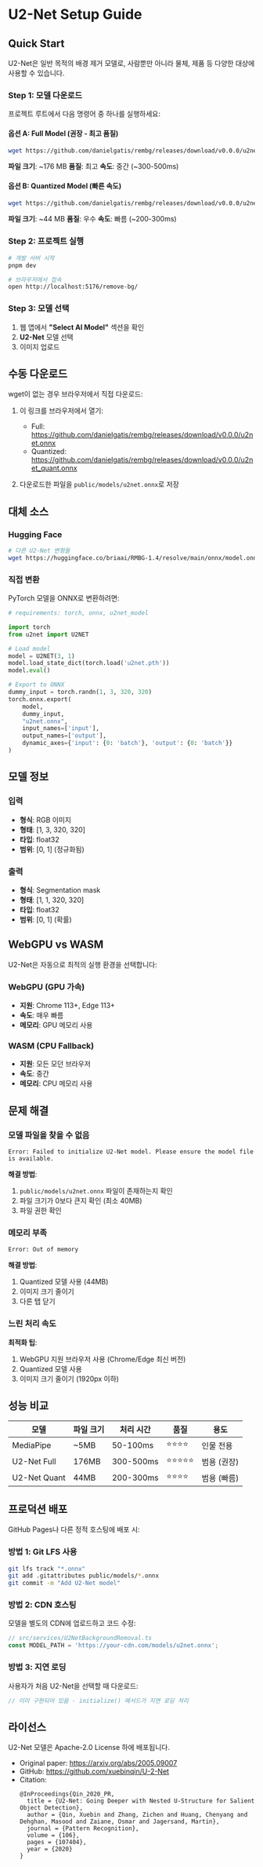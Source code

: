# U2-Net Setup Guide

## Quick Start

U2-Net은 일반 목적의 배경 제거 모델로, 사람뿐만 아니라 물체, 제품 등 다양한 대상에 사용할 수 있습니다.

### Step 1: 모델 다운로드

프로젝트 루트에서 다음 명령어 중 하나를 실행하세요:

#### 옵션 A: Full Model (권장 - 최고 품질)
```bash
wget https://github.com/danielgatis/rembg/releases/download/v0.0.0/u2net.onnx -P public/models/
```

**파일 크기**: ~176 MB
**품질**: 최고
**속도**: 중간 (~300-500ms)

#### 옵션 B: Quantized Model (빠른 속도)
```bash
wget https://github.com/danielgatis/rembg/releases/download/v0.0.0/u2net_quant.onnx -O public/models/u2net.onnx
```

**파일 크기**: ~44 MB
**품질**: 우수
**속도**: 빠름 (~200-300ms)

### Step 2: 프로젝트 실행

```bash
# 개발 서버 시작
pnpm dev

# 브라우저에서 접속
open http://localhost:5176/remove-bg/
```

### Step 3: 모델 선택

1. 웹 앱에서 **"Select AI Model"** 섹션을 확인
2. **U2-Net** 모델 선택
3. 이미지 업로드

## 수동 다운로드

wget이 없는 경우 브라우저에서 직접 다운로드:

1. 이 링크를 브라우저에서 열기:
   - Full: https://github.com/danielgatis/rembg/releases/download/v0.0.0/u2net.onnx
   - Quantized: https://github.com/danielgatis/rembg/releases/download/v0.0.0/u2net_quant.onnx

2. 다운로드한 파일을 `public/models/u2net.onnx`로 저장

## 대체 소스

### Hugging Face
```bash
# 다른 U2-Net 변형들
wget https://huggingface.co/briaai/RMBG-1.4/resolve/main/onnx/model.onnx -O public/models/u2net.onnx
```

### 직접 변환
PyTorch 모델을 ONNX로 변환하려면:

```python
# requirements: torch, onnx, u2net_model

import torch
from u2net import U2NET

# Load model
model = U2NET(3, 1)
model.load_state_dict(torch.load('u2net.pth'))
model.eval()

# Export to ONNX
dummy_input = torch.randn(1, 3, 320, 320)
torch.onnx.export(
    model,
    dummy_input,
    "u2net.onnx",
    input_names=['input'],
    output_names=['output'],
    dynamic_axes={'input': {0: 'batch'}, 'output': {0: 'batch'}}
)
```

## 모델 정보

### 입력
- **형식**: RGB 이미지
- **형태**: [1, 3, 320, 320]
- **타입**: float32
- **범위**: [0, 1] (정규화됨)

### 출력
- **형식**: Segmentation mask
- **형태**: [1, 1, 320, 320]
- **타입**: float32
- **범위**: [0, 1] (확률)

## WebGPU vs WASM

U2-Net은 자동으로 최적의 실행 환경을 선택합니다:

### WebGPU (GPU 가속)
- **지원**: Chrome 113+, Edge 113+
- **속도**: 매우 빠름
- **메모리**: GPU 메모리 사용

### WASM (CPU Fallback)
- **지원**: 모든 모던 브라우저
- **속도**: 중간
- **메모리**: CPU 메모리 사용

## 문제 해결

### 모델 파일을 찾을 수 없음
```
Error: Failed to initialize U2-Net model. Please ensure the model file is available.
```

**해결 방법**:
1. `public/models/u2net.onnx` 파일이 존재하는지 확인
2. 파일 크기가 0보다 큰지 확인 (최소 40MB)
3. 파일 권한 확인

### 메모리 부족
```
Error: Out of memory
```

**해결 방법**:
1. Quantized 모델 사용 (44MB)
2. 이미지 크기 줄이기
3. 다른 탭 닫기

### 느린 처리 속도
**최적화 팁**:
1. WebGPU 지원 브라우저 사용 (Chrome/Edge 최신 버전)
2. Quantized 모델 사용
3. 이미지 크기 줄이기 (1920px 이하)

## 성능 비교

| 모델 | 파일 크기 | 처리 시간 | 품질 | 용도 |
|------|----------|----------|------|------|
| MediaPipe | ~5MB | 50-100ms | ⭐⭐⭐⭐ | 인물 전용 |
| U2-Net Full | 176MB | 300-500ms | ⭐⭐⭐⭐⭐ | 범용 (권장) |
| U2-Net Quant | 44MB | 200-300ms | ⭐⭐⭐⭐ | 범용 (빠름) |

## 프로덕션 배포

GitHub Pages나 다른 정적 호스팅에 배포 시:

### 방법 1: Git LFS 사용
```bash
git lfs track "*.onnx"
git add .gitattributes public/models/*.onnx
git commit -m "Add U2-Net model"
```

### 방법 2: CDN 호스팅
모델을 별도의 CDN에 업로드하고 코드 수정:

```typescript
// src/services/U2NetBackgroundRemoval.ts
const MODEL_PATH = 'https://your-cdn.com/models/u2net.onnx';
```

### 방법 3: 지연 로딩
사용자가 처음 U2-Net을 선택할 때 다운로드:

```typescript
// 이미 구현되어 있음 - initialize() 메서드가 지연 로딩 처리
```

## 라이선스

U2-Net 모델은 Apache-2.0 License 하에 배포됩니다.

- Original paper: https://arxiv.org/abs/2005.09007
- GitHub: https://github.com/xuebinqin/U-2-Net
- Citation:
  ```
  @InProceedings{Qin_2020_PR,
    title = {U2-Net: Going Deeper with Nested U-Structure for Salient Object Detection},
    author = {Qin, Xuebin and Zhang, Zichen and Huang, Chenyang and Dehghan, Masood and Zaiane, Osmar and Jagersand, Martin},
    journal = {Pattern Recognition},
    volume = {106},
    pages = {107404},
    year = {2020}
  }
  ```
